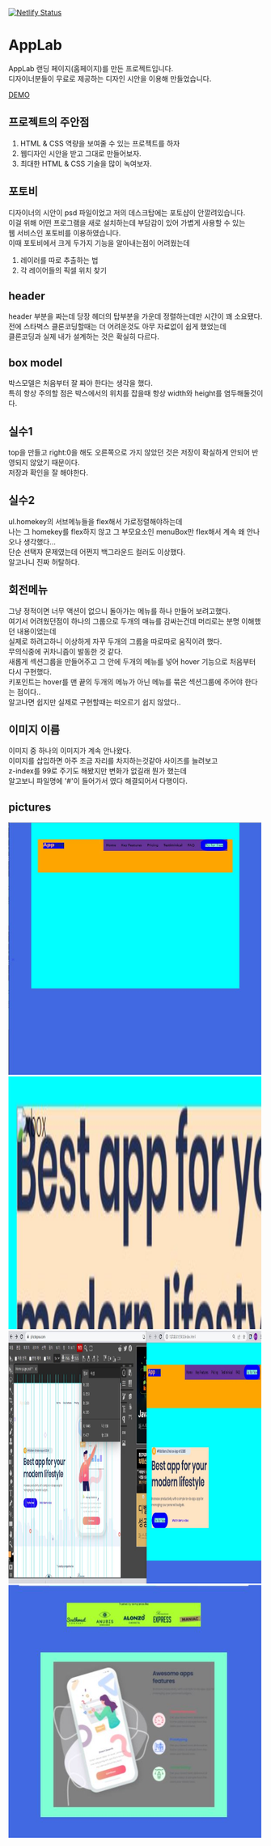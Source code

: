 [![Netlify Status](https://api.netlify.com/api/v1/badges/9f2f756f-e1fc-48d9-9c07-b7d7433d8aaa/deploy-status)](https://singular-shortbread-f5b80f.netlify.app)

# AppLab

AppLab 랜딩 페이지(홈페이지)를 만든 프로젝트입니다. <br> 
디자이너분들이 무료로 제공하는 디자인 시안을 이용해 만들었습니다. <br>

[DEMO](https://singular-shortbread-f5b80f.netlify.app/) <br/>

## 프로젝트의 주안점
1. HTML & CSS 역량을 보여줄 수 있는 프로젝트를 하자
2. 웹디자인 시안을 받고 그대로 만들어보자.
3. 최대한 HTML & CSS 기술을 많이 녹여보자.

## 포토비
디자이너의 시안이 psd 파일이었고 저의 데스크탑에는 포토샵이 안깔려있습니다.<br>
이걸 위해 어떤 프로그램을 새로 설치하는데 부담감이 있어 가볍게 사용할 수 있는<br>
웹 서비스인 포토비를 이용하였습니다.<br>
이때 포토비에서 크게 두가지 기능을 알아내는점이 어려웠는데<br>
1. 레이러를 따로 추출하는 법
2. 각 레이어들의 픽셀 위치 찾기 

## header
header 부분을 짜는데 당장 헤더의 탑부분을 가운데 정렬하는데만 시간이 꽤 소요됐다.<br>
전에 스타벅스 클론코딩할때는 더 어려운것도 아무 자료없이 쉽게 했었는데<br>
클론코딩과 실제 내가 설계하는 것은 확실히 다르다.<br>

## box model
박스모델은 처음부터 잘 짜야 한다는 생각을 했다.<br>
특히 항상 주의할 점은 박스에서의 위치를 잡을때 항상 width와 height를 염두해둘것이다.<br>

## 실수1 
top을 만들고 right:0을 해도 오른쪽으로 가지 않았던 것은 저장이 확실하게 안되어 반영되지 않았기 때문이다.<br>
저장과 확인을 잘 해야한다.<br>

## 실수2
ul.homekey의 서브메뉴들을 flex해서 가로정렬해야하는데<br>
나는 그 homekey를 flex하지 않고 그 부모요소인 menuBox만 flex해서 계속 왜 안나오나 생각했다... <br>
단순 선택자 문제였는데 어쩐지 백그라운드 컬러도 이상했다.<br> 
알고나니 진짜 허탈하다.<br>

## 회전메뉴
그냥 정적이면 너무 액션이 없으니 돌아가는 메뉴를 하나 만들어 보려고했다. <br>
여기서 어려웠던점이 하나의 그룹으로 두개의 매뉴를 감싸는건데 머리로는 분명 이해했던 내용이었는데 <br>
실제로 하려고하니 이상하게 자꾸 두개의 그룹을 따로따로 움직이려 했다.<br>
무의식중에 귀차니즘이 발동한 것 같다.<br>
새롭게 섹션그룹을 만들어주고 그 안에 두개의 메뉴를 넣어 hover 기능으로 처음부터 다시 구현했다.<br>
키포인트는 hover를 맨 끝의 두개의 메뉴가 아닌 메뉴를 묶은 섹션그룹에 주어야 한다는 점이다.. <br>
알고나면 쉽지만 실제로 구현할때는 떠오르기 쉽지 않았다..<br>

## 이미지 이름
이미지 중 하나의 이미지가 계속 안나왔다.<br>
이미지를 삽입하면 아주 조금 자리를 차지하는것같아 사이즈를 늘려보고<br>
z-index를 99로 주기도 해봤지만 변화가 없길래 뭔가 했는데<br>
알고보니 파일명에 '#'이 들어가서 였다 해결되어서 다행이다.<br>

## pictures
<img src="./images/1.JPG" width="500" height="500">
<img src="./images/2.JPG" width="500" height="500">
<img src="./images/3.JPG" width="500" height="500">
<img src="./images/4.JPG" width="500" height="500">

